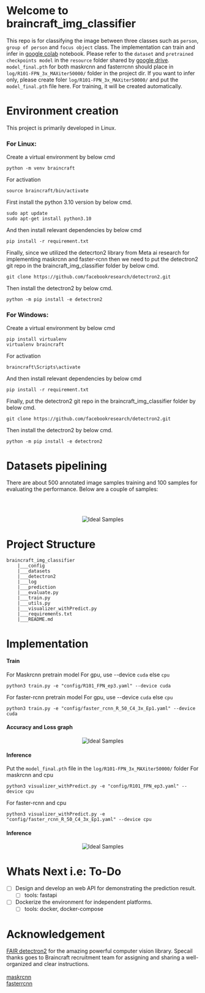 # Welcome to braincraft_img_classifier
This repo is for classifying the image between three classes such as `person`, `group of person` and `focus object` class. 
The implementation can train and infer in [google colab](https://colab.research.google.com/drive/1NEyBex-Z9O69m4XagqaezY-XRLhnVUz4?usp=sharing) notebook. Please refer to the
`dataset` and `pretrained checkpoints model` in the `resource` folder shared by [google drive](https://drive.google.com/drive/folders/1qio8cHJHKPQzRERiwEZMDXs2gnTprQp3?usp=sharing).
`model_final.pth` for both maskrcnn and fasterrcnn should place in `log/R101-FPN_3x_MAXiter50000/` folder in the project dir. If you want to infer only, please create foler `log/R101-FPN_3x_MAXiter50000/` and put the `model_final.pth` file here. For training, it will be created automatically.
# Environment creation

This project is primarily developed in Linux. <br/>
### For Linux: <br />
Create a virtual environment by below cmd <br />
```
python -m venv braincraft
```
For activation <br />
```
source braincraft/bin/activate
```
First install the python 3.10 version by below cmd.

```
sudo apt update
sudo apt-get install python3.10
```
And then install relevant dependencies by below cmd <br />

```
pip install -r requirement.txt
```
Finally, since we utilized the detecrton2 library from Meta ai research for implementing maskrcnn and faster-rcnn 
then we need to put the detectron2 git repo in the braincraft_img_classifier folder by below cmd.

```
git clone https://github.com/facebookresearch/detectron2.git
```
Then install the detectron2 by below cmd.
```
python -m pip install -e detectron2
```
### For Windows: <br />
Create a virtual environment by below cmd <br />
```
pip install virtualenv
virtualenv braincraft
```
For activation <br />
```
braincraft\Scripts\activate
``` 
And then install relevant dependencies by below cmd <br />

```
pip install -r requirement.txt
```
Finally, put the detectron2 git repo in the braincraft_img_classifier folder by below cmd.

```
git clone https://github.com/facebookresearch/detectron2.git
```
Then install the detectron2 by below cmd.
```
python -m pip install -e detectron2
```


# Datasets pipelining
There are about 500 annotated image samples training and 100 samples for evaluating the performance. Below are a couple of samples: <br/>
 
<br/> <br/>
<p align="center">
  <img src="" title="Ideal Samples">
 </p>


# Project Structure
    
    braincraft_img_classifier
        |___config
        |___datasets
        |___detectron2
        |___log
        |___prediction
        |___evaluate.py
        |___train.py
        |___utils.py
        |___visualizer_withPredict.py
        |___requirements.txt
        |___README.md


# Implementation


#### Train <br />
For Maskrcnn pretrain model
For gpu, use --device `cuda` else `cpu` <br/>
```
python3 train.py -e "config/R101_FPN_ep3.yaml" --device cuda 
```
For faster-rcnn pretrain model
For gpu, use --device `cuda` else `cpu` <br/>
```
python3 train.py -e "config/faster_rcnn_R_50_C4_3x_Ep1.yaml" --device cuda 
```

#### Accuracy and Loss graph 
<p align="center">
  <img src="" title="Ideal Samples">
 </p>

#### Inference  <br/> 

Put the `model_final.pth` file in the `log/R101-FPN_3x_MAXiter50000/` folder
For maskrcnn and cpu
```
python3 visualizer_withPredict.py -e "config/R101_FPN_ep3.yaml" --device cpu
```
For faster-rcnn and cpu
```
python3 visualizer_withPredict.py -e "config/faster_rcnn_R_50_C4_3x_Ep1.yaml" --device cpu
```

#### Inference  <br/>
<p align="center">
  <img src="" title="Ideal Samples">
 </p>

# Whats Next i.e: To-Do  <br/>

- [ ] Design and develop an web API for demonstrating the prediction result. <br/>
    - [ ] tools: fastapi <br/>
- [ ] Dockerize the environment for independent platforms.  <br/>
    - [ ] tools: docker, docker-compose <br/>

# Acknowledgement
[FAIR detectron2](https://github.com/facebookresearch/detectron2) for the amazing powerful computer vision library.
Specail thanks goes to Braincraft recruitment team for assigning and sharing a well-organized and clear instructions. <br/> <br/>
[maskrcnn](https://arxiv.org/abs/1703.06870)  <br/>
[fasterrcnn](https://arxiv.org/abs/1703.06870)  <br/>

